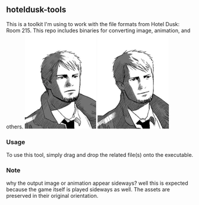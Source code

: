 ## hoteldusk-tools
This is a toolkit I'm using to work with the file formats from Hotel Dusk: Room 215. This repo includes binaries for converting image, animation, and others.
![hyde1](/res/Hy_endA_.webp) ![hyde2](/res/Hy_endB_.webp)

### Usage
To use this tool, simply drag and drop the related file(s) onto the executable.

### Note
why the output image or animation appear sideways? well this is expected because the game itself is played sideways as well. The assets are preserved in their original orientation.
